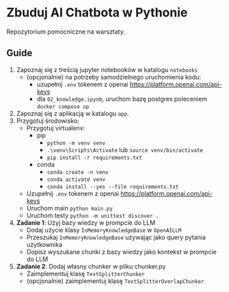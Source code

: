 # Zbuduj AI Chatbota w Pythonie

Repozytorium pomocniczne na warsztaty.

## Guide

1. Zapoznaj się z treścią jupyter notebooków w katalogu `notebooks`
    - (opcjonalnie) na potrzeby samodzielnego uruchomienia kodu:
        - uzupełnij `.env` tokenem z openai <https://platform.openai.com/api-keys>
        - dla `02_knowledge.ipynb`, uruchom bazę postgres poleceniem `docker compose up`
1. Zapoznaj się z aplikacją w katalogu `app`.
1. Przygotuj środowisko:
    - Przygotuj virtualenv:
        - pip
            - `python -m venv venv`
            - `.\venv\Scripts\Activate` lub `source venv/bin/activate`
            - `pip install -r requirements.txt`
        - conda
            - `conda create -n venv`
            - `conda activate venv`
            - `conda install --yes --file requirements.txt`
    - Uzupełnij `.env` tokenem z openai <https://platform.openai.com/api-keys>
    - Uruchom main `python main.py`
    - Uruchom testy `python -m unittest discover .`
1. **Zadanie 1**: Użyj bazy wiedzy w prompcie do LLM
    - Dodaj użycie klasy `InMemoryKnowledgeBase` w `OpenAILLM`
    - Przeszukaj `InMemoryKnowledgeBase` używając jako query pytania użytkownika
    - Dopisz wyszukane chunki z bazy wiedzy jako kontekst w prompcie do LLM
1. **Zadanie 2**: Dodaj własny chunker w pliku chunker.py
    - Zaimplementuj klasę `TextSplitterChunker`
    - (opcjonalnie) zaimplementuj klasę `TextSplitterOverlapChunker`
